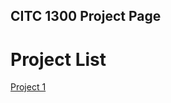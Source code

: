 ## CITC 1300 Project Page

<h1>Project List </h1>

<a href="project1/index.html" target="_blank">Project 1</a>

